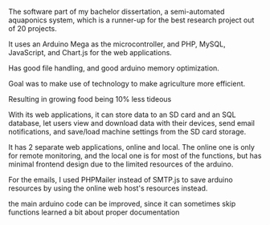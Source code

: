 The software part of my bachelor dissertation, a semi-automated aquaponics system, which is a runner-up for the best research project out of 20 projects.

It uses an Arduino Mega as the microcontroller, and PHP, MySQL, JavaScript, and Chart.js for the web applications.

Has good file handling, and good arduino memory optimization.

Goal was to make use of technology to make agriculture more efficient.

Resulting in growing food being 10% less tideous

With its web applications, it can store data to an SD card and an SQL database, let users view and download data with their devices, send email notifications, and save/load machine settings from the SD card storage.

It has 2 separate web applications, online and local. The online one is only for remote monitoring, and the local one is for most of the functions, but has minimal frontend design due to the limited resources of the arduino.

For the emails, I used PHPMailer instead of SMTP.js to save arduino resources by using the online web host's resources instead.




the main arduino code can be improved, since it can sometimes skip functions
learned a bit about proper documentation
